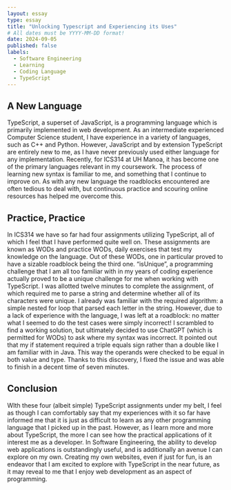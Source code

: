 ```yaml
---
layout: essay
type: essay
title: "Unlocking Typescript and Experiencing its Uses"
# All dates must be YYYY-MM-DD format!
date: 2024-09-05
published: false
labels:
  - Software Engineering
  - Learning
  - Coding Language
  - TypeScript
---
```


## A New Language
TypeScript, a superset of JavaScript, is a programming language which is primarily implemented in web development. As an intermediate experienced Computer Science student, I have experience in a variety of languages, such as C++ and Python. However, JavaScript and by extension TypeScript are entirely new to me, as I have never previously used either language for any implementation. Recently, for ICS314 at UH Manoa, it has become one of the primary languages relevant in my coursework. The process of learning new syntax is familiar to me, and something that I continue to improve on. As with any new language the roadblocks encountered are often tedious to deal with, but continuous practice and scouring online resources has helped me overcome this. 

## Practice, Practice
In ICS314 we have so far had four assignments utilizing TypeScript, all of which I feel that I have performed quite well on. These assignments are known as WODs and practice WODs, daily exercises that test my knowledge on the language. Out of these WODs, one in particular proved to have a sizable roadblock being the third one. “isUnique”, a programming challenge that I am all too familiar with in my years of coding experience actually proved to be a unique challenge for me when working with TypeScript. I was allotted twelve minutes to complete the assignment, of which required me to parse a string and determine whether all of its characters were unique. I already was familiar with the required algorithm: a simple nested for loop that parsed each letter in the string. However, due to a lack of experience with the language, I was left at a roadblock: no matter what I seemed to do the test cases were simply incorrect! I scrambled to find a working solution, but ultimately decided to use ChatGPT (which is permitted for WODs) to ask where my syntax was incorrect. It pointed out that my if statement required a triple equals sign rather than a double like I am familiar with in Java. This way the operands were checked to be equal in both value and type. Thanks to this discovery, I fixed the issue and was able to finish in a decent time of seven minutes. 

## Conclusion
WIth these four (albeit simple) TypeScript assignments under my belt, I feel as though I can comfortably say that my experiences with it so far have informed me that it is just as difficult to learn as any other programming language that I picked up in the past. However, as I learn more and more about TypeScript, the more I can see how the practical applications of it interest me as a developer. In Software Engineering, the ability to develop web applications is outstandingly useful, and is additionally an avenue I can explore on my own. Creating my own websites, even if just for fun, is an endeavor that I am excited to explore with TypeScript in the near future, as it may reveal to me that I enjoy web development as an aspect of programming. 
